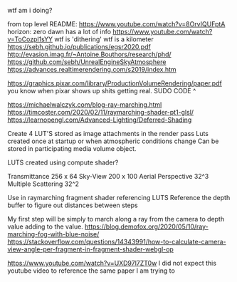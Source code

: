 wtf am i doing?

from top level README: 
https://www.youtube.com/watch?v=8OrvIQUFptA
horizon: zero dawn has a lot of info 
https://www.youtube.com/watch?v=ToCozpl1sYY
wtf is 'dithering'
wtf is a kilometer
https://sebh.github.io/publications/egsr2020.pdf
http://evasion.imag.fr/~Antoine.Bouthors/research/phd/ 
https://github.com/sebh/UnrealEngineSkyAtmosphere
https://advances.realtimerendering.com/s2019/index.htm


https://graphics.pixar.com/library/ProductionVolumeRendering/paper.pdf
you know when pixar shows up shits getting real.
SUDO CODE ^

https://michaelwalczyk.com/blog-ray-marching.html
https://timcoster.com/2020/02/11/raymarching-shader-pt1-glsl/
https://learnopengl.com/Advanced-Lighting/Deferred-Shading


Create 4 LUT'S stored as image attachments in the render pass
Luts created once at startup or when atmospheric conditions change
Can be stored in participating media volume object.

LUTS created using compute shader?

Transmittance 256 x 64
Sky-View 200 x 100
Aerial Perspective 32^3 
Multiple Scattering 32^2 

Use in raymarching fragment shader referencing LUTS
Reference the depth buffer to figure out distances between steps


My first step will be simply to march along a ray from the camera to depth value adding to the value.
https://blog.demofox.org/2020/05/10/ray-marching-fog-with-blue-noise/
https://stackoverflow.com/questions/14343991/how-to-calculate-camera-view-angle-per-fragment-in-fragment-shader-webgl-op

https://www.youtube.com/watch?v=UXD97l7ZT0w
I did not expect this youtube video to reference the same paper I am trying to 